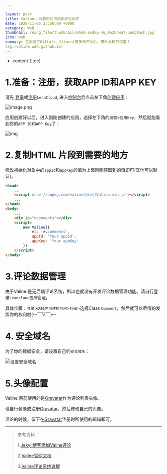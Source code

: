 ```yaml
---

layout: post
title: Valine——为静态网页添加评论组件
date: 2020-11-05 23:50:00 +0800
category: Web
thumbnail: /ning_file/thumbnail/mhmd-sedky-4u_NwZCnwuY-unsplash.jpg
icon: web
summary: 在测试了Gittalk、Gitment等多款产品后，意外发现的惊喜！
tag:[valine,web,github.io]
---
```




* content
{:toc}
# 1.准备：注册，获取APP ID和APP KEY

请先 <a href='https://leancloud.cn/dashboard/login.html#/signin' target='_blank'>登录</a>或<a href='https://leancloud.cn/dashboard/login.html#/signup' target='_blank'>注册</a>`LeanCloud`, 进入<a href='https://leancloud.cn/dashboard/applist.html#/apps' target='_blank'>控制台</a>后点击左下角<a href='https://leancloud.cn/dashboard/applist.html#/newapp' target='_blank'>创建应用</a>：

![image.png](https://i.loli.net/2019/06/21/5d0c995c86fac81746.jpg)

应用创建好以后，进入刚刚创建的应用，选择左下角的`设置`>`应用Key`，然后就能看到你的`APP ID`和`APP Key`了：

![img](https://i.loli.net/2019/06/21/5d0c997a60baa24436.jpg)



#  2.复制HTML 片段到需要的地方

修改初始化对象中的`appId`和`appKey`的值为上面刚刚获取到的值即可(其他可以默认)。

```html
<head>
    ..
    <script src='//unpkg.com/valine/dist/Valine.min.js'></script>
    ...
</head>
<body>
    ...
    <div id="vcomments"></div>
    <script>
        new Valine({
            el: '#vcomments',
            appId: 'Your appId',
            appKey: 'Your appKey'
        })
    </script>
</body>
```



#  3.评论数据管理

由于Valine 是无后端评论系统，所以也就没有开发评论数据管理功能。请自行登录`Leancloud应用`管理。

具体步骤：`登录`>`选择你创建的应用`>`存储`>选择Class `Comment`，然后就可以尽情的发挥你的权利啦(～￣▽￣)～



# 4. 安全域名

为了你的数据安全，请设置自己的`安全域名`：

![设置安全域名](https://i.loli.net/2019/06/21/5d0c995bddd4f99219.jpg)



# 5.头像配置

Valine 目前使用的是<a href='http://cn.gravatar.com/'>Gravatar</a>作为评论列表头像。

请自行登录或注册<a href='http://cn.gravatar.com/'>Gravatar</a>，然后修改自己的头像。

评论的时候，留下在<a href='http://cn.gravatar.com/'>Gravatar</a>注册时所使用的邮箱即可。



---

> 参考资料：
>
> 1.<a href='https://blog.csdn.net/weixin_30708329/article/details/96852440'>Jekyll博客添加Valine评论</a>
>
> 2.<a href='https://valine.js.org/'>Valine官网文档</a>
>
> 3.<a href='https://lovelijunyi.gitee.io/posts/e52c.html'>Valine评论系统详解</a>